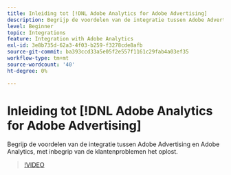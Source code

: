 ```yaml
---
title: Inleiding tot [!DNL Adobe Analytics for Adobe Advertising]
description: Begrijp de voordelen van de integratie tussen Adobe Advertising en Adobe Analytics, met inbegrip van de klantenproblemen die het oplost.
level: Beginner
topic: Integrations
feature: Integration with Adobe Analytics
exl-id: 3e8b735d-62a3-4f03-b259-f3278cde8afb
source-git-commit: ba393ccd33a5e05f2e557f1161c29fab4a03ef35
workflow-type: tm+mt
source-wordcount: '40'
ht-degree: 0%

---
```


# Inleiding tot [!DNL Adobe Analytics for Adobe Advertising]

Begrijp de voordelen van de integratie tussen Adobe Advertising en Adobe Analytics, met inbegrip van de klantenproblemen het oplost.

>[!VIDEO](https://video.tv.adobe.com/v/33491)
